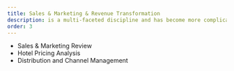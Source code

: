 ```yaml
---
title: Sales & Marketing & Revenue Transformation
description: is a multi-faceted discipline and has become more complicated over the years. Customers are spending less and less time with traditional ad-funded media. Brand storytelling now requires systematic thinking, informed by the right data, to deliver the right messages through the right channels.
order: 3
---
```


-	Sales & Marketing Review
-	Hotel Pricing Analysis
-	Distribution and Channel Management
